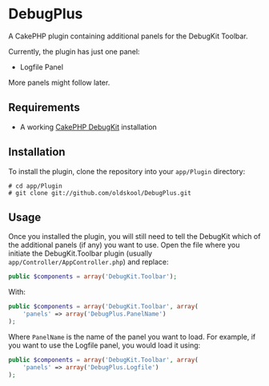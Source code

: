 DebugPlus
=========

A CakePHP plugin containing additional panels for the DebugKit Toolbar.

Currently, the plugin has just one panel:

* Logfile Panel

More panels might follow later.

Requirements
------------

* A working [CakePHP DebugKit](https://github.com/cakephp/debug_kit) installation

Installation
------------

To install the plugin, clone the repository into your `app/Plugin` directory:

```
# cd app/Plugin
# git clone git://github.com/oldskool/DebugPlus.git
```

Usage
-----

Once you installed the plugin, you will still need to tell the DebugKit which of the additional panels (if any) you want to use.
Open the file where you initiate the DebugKit.Toolbar plugin (usually `app/Controller/AppController.php`) and replace:

```php
public $components = array('DebugKit.Toolbar');
```

With:

```php
public $components = array('DebugKit.Toolbar', array(
    'panels' => array('DebugPlus.PanelName')
);
```

Where `PanelName` is the name of the panel you want to load. For example, if you want to use the Logfile panel, you would load it using:

```php
public $components = array('DebugKit.Toolbar', array(
    'panels' => array('DebugPlus.Logfile')
);
```